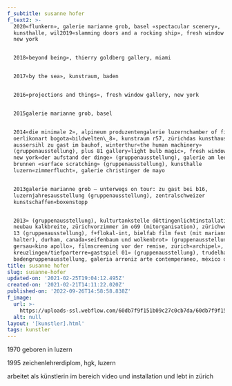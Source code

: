 ```yaml
---
f_subtitle: susanne hofer
f_text2: >-
  2020«flunkern», galerie marianne grob, basel «spectacular scenery»,
  kunsthalle, wil2019«slamming doors and a rocking ship», fresh window gallery,
  new york


  2018«beyond being», thierry goldberg gallery, miami


  2017«by the sea», kunstraum, baden


  2016«projections and things», fresh window gallery, new york


  2015galerie marianne grob, basel


  2014«die minimale 2», alpineum produzentengalerie luzernchamber of fine arts,
  oerlikonart bogota«bildwelten\_8», kunstraum r57, zürichdas kunsthaus
  aussersihl zu gast im bauhof, winterthur«the human machinery»
  (gruppenausstellung), plus 81 gallery«light bulb magic», fresh window gallery,
  new york«der aufstand der dinge» (gruppenausstellung), galerie am leewasser,
  brunnen «surface scratching» (gruppenausstellung), kunsthalle
  luzern«zimmerflucht», galerie christinger de mayo


  2013galerie marianne grob – unterwegs on tour: zu gast bei b16,
  luzernjahresausstellung (gruppenausstellung), zentralschweizer
  kunstschaffen«boxenstopp


  2013» (gruppenausstellung), kulturtankstelle döttingenlichtinstallation,
  neubau kalkbreite, zürichvorzimmer im oG9 (mitorganisation), zürichwerkschau
  13 (gruppenausstellung), f+flokal-int, bielfab film fest (mit marianne
  halter), durham, canada«seifenbaum und wolkenbrot» (gruppenausstellung),
  gersau«kino apollo», filmscreening vor der remise, zürich«archipel», kunstraum
  kreuzlingen/tiefparterre«gastspiel 01» (gruppenausstellung), trudelhaus
  badengruppenausstellung, galeria arroniz arte contemperaneo, méxico d.f.
title: susanne hofer
slug: susanne-hofer
updated-on: '2021-02-25T19:04:12.495Z'
created-on: '2021-02-21T14:11:22.020Z'
published-on: '2022-09-26T14:58:58.838Z'
f_image:
  url: >-
    https://uploads-ssl.webflow.com/60db7f9f151b09c27c0cb7da/60db7f9f151b09c3390cb9ce_hofer.jpg
  alt: null
layout: '[kunstler].html'
tags: kunstler
---
```


1970 geboren in luzern  
  
1995 zeichenlehrerdiplom, hgk, luzern  
  
arbeitet als künstlerin im bereich video und installation und lebt in zürich

‍
